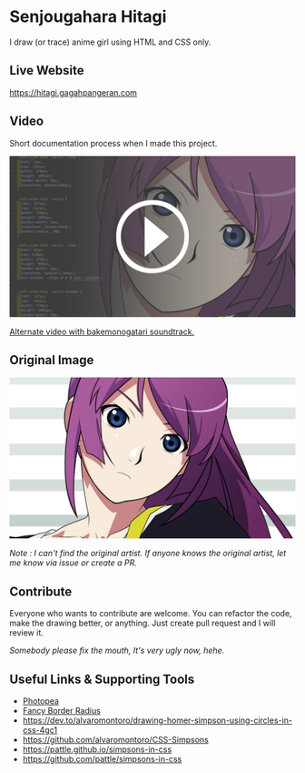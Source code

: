 # Senjougahara Hitagi

I draw (or trace) anime girl using HTML and CSS only.

## Live Website

https://hitagi.gagahpangeran.com

## Video

Short documentation process when I made this project.

[![Thumbnail](thumb.png)](https://www.youtube.com/watch?v=xSy_8MtmhPA)

[Alternate video with bakemonogatari soundtrack.](https://drive.google.com/file/d/1pWBHvHG3ba5GsdHoUfMLhwjoqMWhfVGT/view?usp=sharing)

## Original Image

![Hitagi](hitagi.png)

_Note : I can't find the original artist. If anyone knows the original artist, let me know via issue or create a PR._

## Contribute

Everyone who wants to contribute are welcome. You can refactor the code, make the drawing better, or anything. Just create pull request and I will review it.

_Somebody please fix the mouth, It's very ugly now, hehe._

## Useful Links & Supporting Tools

- [Photopea](https://www.photopea.com/)
- [Fancy Border Radius](https://9elements.github.io/fancy-border-radius/full-control.html)
- <https://dev.to/alvaromontoro/drawing-homer-simpson-using-circles-in-css-4gc1>
- <https://github.com/alvaromontoro/CSS-Simpsons>
- <https://pattle.github.io/simpsons-in-css>
- <https://github.com/pattle/simpsons-in-css>

